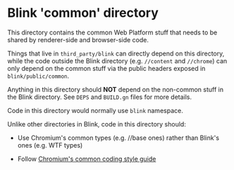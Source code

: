 # Blink 'common' directory

This directory contains the common Web Platform stuff that needs to be shared
by renderer-side and browser-side code.

Things that live in `third_party/blink` can directly depend on this directory,
while the code outside the Blink directory (e.g. `//content` and `//chrome`)
can only depend on the common stuff via the public headers exposed in
`blink/public/common`.

Anything in this directory should **NOT** depend on the non-common stuff
in the Blink directory. See `DEPS` and `BUILD.gn` files for more details.

Code in this directory would normally use `blink` namespace.

Unlike other directories in Blink, code in this directory should:

* Use Chromium's common types (e.g. //base ones) rather than Blink's ones
  (e.g. WTF types)

* Follow [Chromium's common coding style guide](https://chromium.googlesource.com/chromium/src/+/main/styleguide/c++/c++.md)
